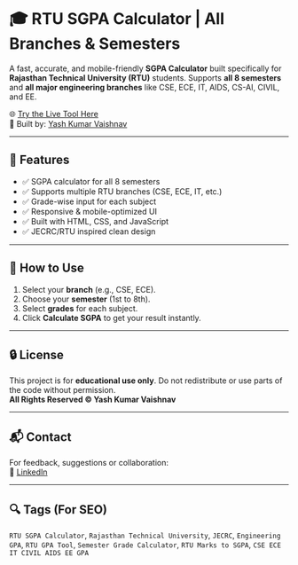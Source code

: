 # 🎓 RTU SGPA Calculator | All Branches & Semesters

A fast, accurate, and mobile-friendly **SGPA Calculator** built specifically for **Rajasthan Technical University (RTU)** students. Supports **all 8 semesters** and **all major engineering branches** like CSE, ECE, IT, AIDS, CS-AI, CIVIL, and EE.

🌐 [Try the Live Tool Here](https://yashvaishnav19.github.io/RTU-SGPA-CALC-ALL-BRANCH/)  
🔧 Built by: [Yash Kumar Vaishnav](https://github.com/YashVaishnav19)

---

## 🚀 Features

- ✅ SGPA calculator for all 8 semesters
- ✅ Supports multiple RTU branches (CSE, ECE, IT, etc.)
- ✅ Grade-wise input for each subject
- ✅ Responsive & mobile-optimized UI
- ✅ Built with HTML, CSS, and JavaScript
- ✅ JECRC/RTU inspired clean design

---

## 🎯 How to Use

1. Select your **branch** (e.g., CSE, ECE).
2. Choose your **semester** (1st to 8th).
3. Select **grades** for each subject.
4. Click **Calculate SGPA** to get your result instantly.

---

## 🔒 License

This project is for **educational use only**. Do not redistribute or use parts of the code without permission.  
**All Rights Reserved © Yash Kumar Vaishnav**

---

## 📬 Contact

For feedback, suggestions or collaboration:   
🔗 [LinkedIn](www.linkedin.com/in/yash-kumar-vaishnav-48b062220)

---

## 🔍 Tags (For SEO)

`RTU SGPA Calculator`, `Rajasthan Technical University`, `JECRC`, `Engineering GPA`, `RTU GPA Tool`, `Semester Grade Calculator`, `RTU Marks to SGPA`, `CSE ECE IT CIVIL AIDS EE GPA`
